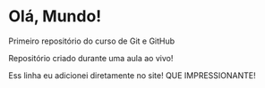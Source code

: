 # Olá, Mundo!
 Primeiro repositório do curso de Git e GitHub

 Repositório criado durante uma aula ao vivo!
 
 Ess linha eu adicionei diretamente no site! QUE IMPRESSIONANTE!

